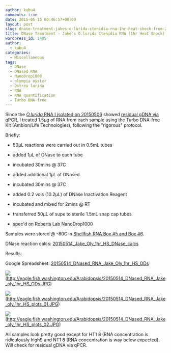 ```yaml
---
author: kubu4
comments: true
date: 2015-05-15 00:46:57+00:00
layout: post
slug: dnase-treatment-jakes-o-lurida-ctenidia-rna-1hr-heat-shock-from-20150506
title: DNase Treatment - Jake's O.lurida Ctenidia RNA (1hr Heat Shock) from 20150506
wordpress_id: 1405
author:
  - kubu4
categories:
  - Miscellaneous
tags:
  - DNase
  - DNased RNA
  - NanoDrop1000
  - olympia oyster
  - Ostrea lurida
  - RNA
  - RNA quantification
  - Turbo DNA-free
---
```


Since the [_O.lurida_ RNA I isolated on 20150506](https://robertslab.github.io/sams-notebook/2015/05/06/rna-isolation-jakes-o-lurida-ctenidia-1hr-heat-stress-from-20150422.html) showed [residual gDNA via qPCR](https://robertslab.github.io/sams-notebook/2015/05/12/qpcr-jake-o-lurida-ctenidia-rna-heat-shock-samples-from-20150506.html), I treated 1.5μg of RNA from each sample using the Turbo DNA-free Kit (Ambion/Life Technologies), following the "rigorous" protocol.

Briefly:




    
  * 50μL reactions were carried out in 0.5mL tubes

    
  * added 1μL of DNase to each tube

    
  * incubated 30mins @ 37C

    
  * added additional 1μL of DNased

    
  * incubated 30mins @ 37C

    
  * added 0.2 vols (10.2μL) of DNase Inactivation Reagent

    
  * incubated and mixed for 2mins @ RT

    
  * transferred 50μL of supe to sterile 1.5mL snap cap tubes

    
  * spec'd on Roberts Lab NanoDrop1000



Samples were stored @ -80C in [Shellfish RNA Box #5 and Box #6](https://docs.google.com/spreadsheet/ccc?key=0AmS_90rPaQMzcHdyU1d0MDVMLWpaTWdadnJSd0M4UUE&usp=sharing).

DNase reaction calcs: [20150514_Jake_Oly_1hr_HS_DNase_calcs](https://docs.google.com/spreadsheets/d/1KS3tJand0vKSs6ZJk9t-hChZYmM0--RhcXiR8gDOlYo/edit?usp=sharing)







Results:

Google Spreadsheet: [20150514_DNased_RNA_Jake_Oly_1hr_HS_ODs](https://docs.google.com/spreadsheets/d/1qzfmdoxPG6nP3F5jB23QSREy1S72FxnBW8jwSdxqjZE/edit?usp=sharing)



![](https://eagle.fish.washington.edu/Arabidopsis/20150514_DNased_RNA_Jake_oly_1hr_HS_ODs.JPG)(http://eagle.fish.washington.edu/Arabidopsis/20150514_DNased_RNA_Jake_oly_1hr_HS_ODs.JPG)



![](https://eagle.fish.washington.edu/Arabidopsis/20150514_DNased_RNA_Jake_oly_1hr_HS_plots_01.JPG)(http://eagle.fish.washington.edu/Arabidopsis/20150514_DNased_RNA_Jake_oly_1hr_HS_plots_01.JPG)



![](https://eagle.fish.washington.edu/Arabidopsis/20150514_DNased_RNA_Jake_oly_1hr_HS_plots_02.JPG)(http://eagle.fish.washington.edu/Arabidopsis/20150514_DNased_RNA_Jake_oly_1hr_HS_plots_02.JPG)



All samples look pretty good except for HT1 8 (RNA concentration is ridiculously high!) and NT1 8 (RNA concentration is way below expected). Will check for residual gDNA via qPCR.

